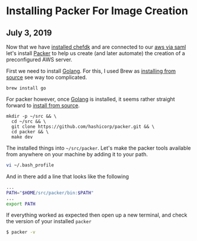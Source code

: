 # Installing Packer For Image Creation
## July 3, 2019

Now that we have [installed chefdk](/articles/installing-chefdk-on-mac)
and are connected to our [aws via saml](/articles/connecting-to-aws-using-saml)
let's install [Packer](https://www.packer.io/) to help us
create (and later automate) the creation of a preconfigured AWS server.

First we need to install [Golang](https://golang.org/).  For this,
I used Brew as [installing from source](https://golang.org/doc/install/source)
see way too complicated.

```
brew install go
```

For packer however, once [Golang](https://golang.org/) is installed, it seems rather straight forward
to [install from source](https://www.packer.io/intro/getting-started/install.html#compiling-from-source).

```
mkdir -p ~/src && \
  cd ~/src && \
  git clone https://github.com/hashicorp/packer.git && \
  cd packer && \
  make dev
```

The installed things into `~/src/packer`. Let's make the packer
tools available from anywhere on your machine by adding it
to your path.

```bash
vi ~/.bash_profile
```

And in there add a line that looks like the following

```bash
...
PATH="$HOME/src/packer/bin:$PATH"
...
export PATH
```

If everything worked as expected then open up a new terminal, and
check the version of your installed `packer`

```bash
$ packer -v
```